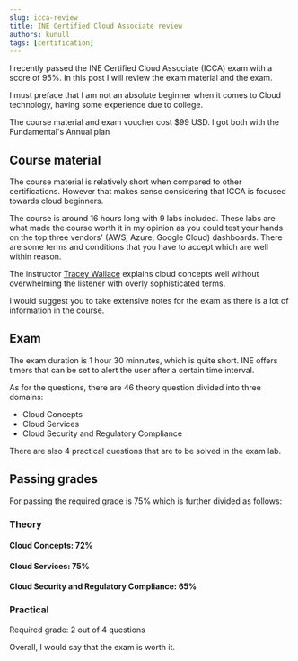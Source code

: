 ```yaml
---
slug: icca-review
title: INE Certified Cloud Associate review
authors: kunull
tags: [certification]
---
```


I recently passed the INE Certified Cloud Associate (ICCA) exam with a score of 95%. In this post I will review the exam material and the exam.

<!-- truncate -->

I must preface that I am not an absolute beginner when it comes to Cloud technology, having some experience due to college.

The course material and exam voucher cost $99 USD. I got both with the Fundamental's Annual plan

## Course material

The course material is relatively short when compared to other certifications. However that makes sense considering that ICCA is focused towards cloud beginners.

The course is around 16 hours long with 9 labs included. These labs are what made the course worth it in my opinion as you could test your hands on the top three vendors' (AWS, Azure, Google Cloud) dashboards. There are some terms and conditions that you have to accept which are well within reason.

The instructor [Tracey Wallace](https://www.linkedin.com/in/tracy-wallace-tec) explains cloud concepts well without overwhelming the listener with overly sophisticated terms.

I would suggest you to take extensive notes for the exam as there is a lot of information in the course.

## Exam

The exam duration is 1 hour 30 minnutes, which is quite short. INE offers timers that can be set to alert the user after a certain time interval.

As for the questions, there are 46 theory question divided into three domains:
- Cloud Concepts
- Cloud Services
- Cloud Security and Regulatory Compliance

There are also 4 practical questions that are to be solved in the exam lab.

## Passing grades

For passing the required grade is 75% which is further divided as follows:

### Theory
#### Cloud Concepts: 72%

#### Cloud Services: 75%

#### Cloud Security and Regulatory Compliance: 65%

### Practical
Required grade: 2 out of 4 questions

Overall, I would say that the exam is worth it.
